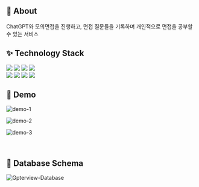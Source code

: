 ## 🎠 About
ChatGPT와 모의면접을 진행하고, 면접 질문들을 기록하며 개인적으로 면접을 공부할 수 있는 서비스

## ✨ Technology Stack

<img src="https://img.shields.io/badge/Spring Boot-6DB33F?style=plastic-square&logo=Spring Boot&logoColor=white"/> <img src="https://img.shields.io/badge/JAVA%2017-%23007396"> <img src="https://img.shields.io/badge/Spring Security-6DB33F?style=plastic-square&logo=Spring Security&logoColor=white"/> <img src="https://img.shields.io/badge/Thymeleaf-005F0F?style=plastic-square&logo=Thymeleaf&logoColor=white">
<br>
<img src="https://img.shields.io/badge/Gradle-02303A?style=plastic-square&logo=Gradle&logoColor=white"/> <img src="https://img.shields.io/badge/Session-000000?style=plastic-square&logo=Session&logoColor=white"> <img src="https://img.shields.io/badge/MySQL-4479A1?style=plastic-square&logo=MySQL&logoColor=white"> <img src="https://img.shields.io/badge/Redis-DC382D?style=plastic-square&logo=redis&logoColor=white">

## 👀 Demo

![demo-1](https://github.com/Jang990/Gpterview/assets/88225377/732d6364-cb03-4c3d-a272-b948cd0efd1d)

![demo-2](https://github.com/Jang990/Gpterview/assets/88225377/30abfc27-e364-41b8-b674-b6661289ac29)


![demo-3](https://github.com/Jang990/Gpterview/assets/88225377/7fb66442-bf84-4141-9d25-8581a19011df)


<br>

## 📃 Database Schema

![Gpterview-Database](https://github.com/Jang990/Gpterview/assets/88225377/b4cdcb91-a4a1-452a-beff-25493b570a8a)


<br>
